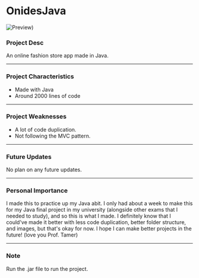 # OnidesJava
![Preview](https://github.com/DillanImans/onidesJava/blob/master/screenshot.png))

### Project Desc
An online fashion store app made in Java.

----
### Project Characteristics
* Made with Java
* Around 2000 lines of code
----
### Project Weaknesses
* A lot of code duplication.
* Not following the MVC pattern.
----
### Future Updates
No plan on any future updates.

----
### Personal Importance
I made this to practice up my Java abit. I only had about a week to make this for my Java final project
in my university (alongside other exams that I needed to study), and so this is what I made. I definitely know
that I could've made it better with less code duplication, better folder structure, and images, but that's okay for now.
I hope I can make better projects in the future! (love you Prof. Tamer)

----
### Note
Run the .jar file to run the project.

